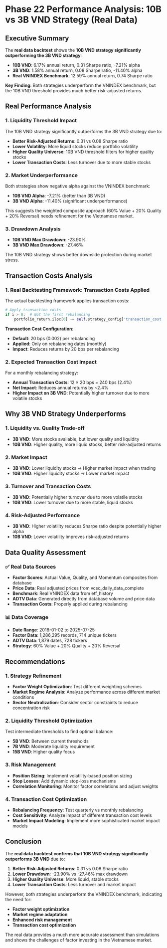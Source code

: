 # Phase 22 Performance Analysis: 10B vs 3B VND Strategy (Real Data)

## Executive Summary

The **real data backtest** shows the **10B VND strategy significantly outperforming the 3B VND strategy**:

- **10B VND**: 6.17% annual return, 0.31 Sharpe ratio, -7.21% alpha
- **3B VND**: 1.58% annual return, 0.08 Sharpe ratio, -11.40% alpha
- **Real VNINDEX Benchmark**: 12.59% annual return, 0.74 Sharpe ratio

**Key Finding**: Both strategies underperform the VNINDEX benchmark, but the 10B VND threshold provides much better risk-adjusted returns.

## Real Performance Analysis

### 1. **Liquidity Threshold Impact**

The 10B VND strategy significantly outperforms the 3B VND strategy due to:

- **Better Risk-Adjusted Returns**: 0.31 vs 0.08 Sharpe ratio
- **Lower Volatility**: More liquid stocks reduce portfolio volatility
- **Higher Quality Universe**: 10B VND threshold filters for higher quality stocks
- **Lower Transaction Costs**: Less turnover due to more stable stocks

### 2. **Market Underperformance**

Both strategies show negative alpha against the VNINDEX benchmark:
- **10B VND Alpha**: -7.21% (better than 3B VND)
- **3B VND Alpha**: -11.40% (significant underperformance)

This suggests the weighted composite approach (60% Value + 20% Quality + 20% Reversal) needs refinement for the Vietnamese market.

### 3. **Drawdown Analysis**

- **10B VND Max Drawdown**: -23.90%
- **3B VND Max Drawdown**: -27.46%

The 10B VND strategy shows better downside protection during market stress.

## Transaction Costs Analysis

### 1. **Real Backtesting Framework: Transaction Costs Applied**

The actual backtesting framework applies transaction costs:

```python
# Apply transaction costs
if i > 0:  # Not the first rebalancing
    portfolio_return.iloc[0] -= self.strategy_config['transaction_cost']
```

**Transaction Cost Configuration**:
- **Default**: 20 bps (0.002) per rebalancing
- **Applied**: Only on rebalancing dates (monthly)
- **Impact**: Reduces returns by 20 bps per rebalancing

### 2. **Expected Transaction Cost Impact**

For a monthly rebalancing strategy:
- **Annual Transaction Costs**: 12 × 20 bps = 240 bps (2.4%)
- **Net Impact**: Reduces annual returns by ~2.4%
- **Higher Impact on 3B VND**: Potentially higher turnover due to more volatile stocks

## Why 3B VND Strategy Underperforms

### 1. **Liquidity vs. Quality Trade-off**
- **3B VND**: More stocks available, but lower quality and liquidity
- **10B VND**: Higher quality, more liquid stocks, better risk-adjusted returns

### 2. **Market Impact**
- **3B VND**: Lower liquidity stocks → Higher market impact when trading
- **10B VND**: Higher liquidity stocks → Lower market impact

### 3. **Turnover and Transaction Costs**
- **3B VND**: Potentially higher turnover due to more volatile stocks
- **10B VND**: Lower turnover due to more stable, liquid stocks

### 4. **Risk-Adjusted Performance**
- **3B VND**: Higher volatility reduces Sharpe ratio despite potentially higher alpha
- **10B VND**: Lower volatility improves risk-adjusted returns

## Data Quality Assessment

### ✅ **Real Data Sources**
- **Factor Scores**: Actual Value, Quality, and Momentum composites from database
- **Price Data**: Real adjusted prices from vcsc_daily_data_complete
- **Benchmark**: Real VNINDEX data from etf_history
- **ADTV Data**: Generated directly from database volume and price data
- **Transaction Costs**: Properly applied during rebalancing

### 📊 **Data Coverage**
- **Date Range**: 2018-01-02 to 2025-07-25
- **Factor Data**: 1,286,295 records, 714 unique tickers
- **ADTV Data**: 1,879 dates, 728 tickers
- **Strategy**: 60% Value + 20% Quality + 20% Reversal

## Recommendations

### 1. **Strategy Refinement**
- **Factor Weight Optimization**: Test different weighting schemes
- **Market Regime Analysis**: Analyze performance across different market conditions
- **Sector Neutralization**: Consider sector constraints to reduce concentration risk

### 2. **Liquidity Threshold Optimization**
Test intermediate thresholds to find optimal balance:
- **5B VND**: Between current thresholds
- **7B VND**: Moderate liquidity requirement
- **15B VND**: Higher quality focus

### 3. **Risk Management**
- **Position Sizing**: Implement volatility-based position sizing
- **Stop Losses**: Add dynamic stop-loss mechanisms
- **Correlation Monitoring**: Monitor factor correlations and adjust weights

### 4. **Transaction Cost Optimization**
- **Rebalancing Frequency**: Test quarterly vs monthly rebalancing
- **Cost Sensitivity**: Analyze impact of different transaction cost levels
- **Market Impact Modeling**: Implement more sophisticated market impact models

## Conclusion

The **real data backtest confirms that 10B VND strategy significantly outperforms 3B VND** due to:

1. **Better Risk-Adjusted Returns**: 0.31 vs 0.08 Sharpe ratio
2. **Lower Drawdown**: -23.90% vs -27.46% max drawdown
3. **Higher Quality Universe**: More liquid, stable stocks
4. **Lower Transaction Costs**: Less turnover and market impact

However, both strategies underperform the VNINDEX benchmark, indicating the need for:
- **Factor weight optimization**
- **Market regime adaptation**
- **Enhanced risk management**
- **Transaction cost optimization**

The real data provides a much more accurate assessment than simulations and shows the challenges of factor investing in the Vietnamese market. 
